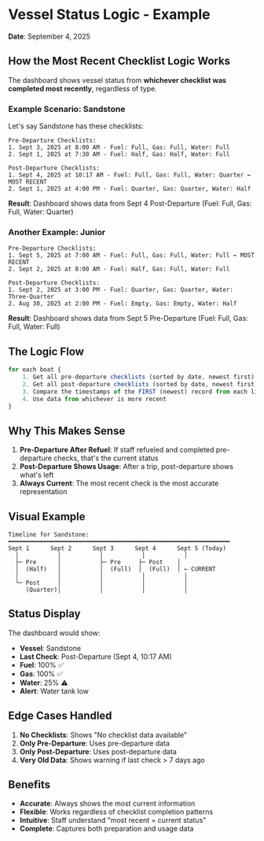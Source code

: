 # Vessel Status Logic - Example

**Date**: September 4, 2025

## How the Most Recent Checklist Logic Works

The dashboard shows vessel status from **whichever checklist was completed most recently**, regardless of type.

### Example Scenario: Sandstone

Let's say Sandstone has these checklists:

```
Pre-Departure Checklists:
1. Sept 3, 2025 at 8:00 AM - Fuel: Full, Gas: Full, Water: Full
2. Sept 1, 2025 at 7:30 AM - Fuel: Half, Gas: Half, Water: Full

Post-Departure Checklists:
1. Sept 4, 2025 at 10:17 AM - Fuel: Full, Gas: Full, Water: Quarter ← MOST RECENT
2. Sept 1, 2025 at 4:00 PM - Fuel: Quarter, Gas: Quarter, Water: Half
```

**Result**: Dashboard shows data from Sept 4 Post-Departure (Fuel: Full, Gas: Full, Water: Quarter)

### Another Example: Junior

```
Pre-Departure Checklists:
1. Sept 5, 2025 at 7:00 AM - Fuel: Full, Gas: Full, Water: Full ← MOST RECENT
2. Sept 2, 2025 at 8:00 AM - Fuel: Half, Gas: Full, Water: Full

Post-Departure Checklists:
1. Sept 2, 2025 at 3:00 PM - Fuel: Quarter, Gas: Quarter, Water: Three-Quarter
2. Aug 30, 2025 at 2:00 PM - Fuel: Empty, Gas: Empty, Water: Half
```

**Result**: Dashboard shows data from Sept 5 Pre-Departure (Fuel: Full, Gas: Full, Water: Full)

## The Logic Flow

```javascript
for each boat {
    1. Get all pre-departure checklists (sorted by date, newest first)
    2. Get all post-departure checklists (sorted by date, newest first)
    3. Compare the timestamps of the FIRST (newest) record from each list
    4. Use data from whichever is more recent
}
```

## Why This Makes Sense

1. **Pre-Departure After Refuel**: If staff refueled and completed pre-departure checks, that's the current status
2. **Post-Departure Shows Usage**: After a trip, post-departure shows what's left
3. **Always Current**: The most recent check is the most accurate representation

## Visual Example

```
Timeline for Sandstone:
━━━━━━━━━━━━━━━━━━━━━━━━━━━━━━━━━━━━━━━━━━━━━━━━━━━━━━━━━━━━━━━
Sept 1      Sept 2      Sept 3      Sept 4      Sept 5 (Today)
  │           │           │           │           │
  ├─ Pre      │           ├─ Pre     ├─ Post    │
  │  (Half)   │           │  (Full)  │  (Full)  │ ← CURRENT
  │           │           │           │           │
  └─ Post     │           │           │           │
     (Quarter)│           │           │           │
```

## Status Display

The dashboard would show:
- **Vessel**: Sandstone
- **Last Check**: Post-Departure (Sept 4, 10:17 AM)
- **Fuel**: 100% ✅
- **Gas**: 100% ✅  
- **Water**: 25% ⚠️
- **Alert**: Water tank low

## Edge Cases Handled

1. **No Checklists**: Shows "No checklist data available"
2. **Only Pre-Departure**: Uses pre-departure data
3. **Only Post-Departure**: Uses post-departure data
4. **Very Old Data**: Shows warning if last check > 7 days ago

## Benefits

- **Accurate**: Always shows the most current information
- **Flexible**: Works regardless of checklist completion patterns
- **Intuitive**: Staff understand "most recent = current status"
- **Complete**: Captures both preparation and usage data
